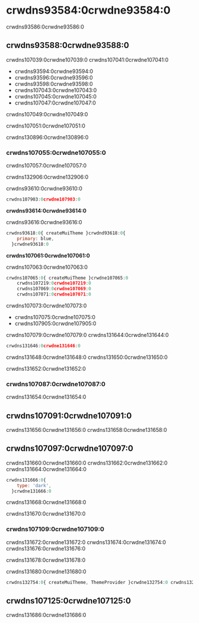 # crwdns93584:0crwdne93584:0

<p class="description">crwdns93586:0crwdne93586:0</p>

## crwdns93588:0crwdne93588:0

crwdns107039:0crwdne107039:0 crwdns107041:0crwdne107041:0

- crwdns93594:0crwdne93594:0
- crwdns93596:0crwdne93596:0
- crwdns93598:0crwdne93598:0
- crwdns107043:0crwdne107043:0
- crwdns107045:0crwdne107045:0
- crwdns107047:0crwdne107047:0

crwdns107049:0crwdne107049:0

crwdns107051:0crwdne107051:0

crwdns130896:0crwdne130896:0

### crwdns107055:0crwdne107055:0

crwdns107057:0crwdne107057:0

crwdns132906:0crwdne132906:0

crwdns93610:0crwdne93610:0

```ts
crwdns107903:0crwdne107903:0
```

**crwdns93614:0crwdne93614:0**

crwdns93616:0crwdne93616:0

```js
crwdns93618:0{ createMuiTheme }crwdnd93618:0{
    primary: blue,
  }crwdne93618:0
```

**crwdns107061:0crwdne107061:0**

crwdns107063:0crwdne107063:0

```js
crwdns107065:0{ createMuiTheme }crwdne107065:0
    crwdns107219:0crwdne107219:0
    crwdns107069:0crwdne107069:0
    crwdns107071:0crwdne107071:0
```

crwdns107073:0crwdne107073:0

- crwdns107075:0crwdne107075:0
- crwdns107905:0crwdne107905:0

crwdns107079:0crwdne107079:0 crwdns131644:0crwdne131644:0

```ts
crwdns131646:0crwdne131646:0
```

crwdns131648:0crwdne131648:0 crwdns131650:0crwdne131650:0

crwdns131652:0crwdne131652:0

### crwdns107087:0crwdne107087:0

crwdns131654:0crwdne131654:0

## crwdns107091:0crwdne107091:0

crwdns131656:0crwdne131656:0 crwdns131658:0crwdne131658:0

## crwdns107097:0crwdne107097:0

crwdns131660:0crwdne131660:0 crwdns131662:0crwdne131662:0 crwdns131664:0crwdne131664:0

```js
crwdns131666:0{
    type: 'dark',
  }crwdne131666:0
```

crwdns131668:0crwdne131668:0

crwdns131670:0crwdne131670:0

### crwdns107109:0crwdne107109:0

crwdns131672:0crwdne131672:0 crwdns131674:0crwdne131674:0 crwdns131676:0crwdne131676:0

crwdns131678:0crwdne131678:0

crwdns131680:0crwdne131680:0

```jsx
crwdns132754:0{ createMuiTheme, ThemeProvider }crwdne132754:0 crwdns132756:0[prefersDarkMode]crwdnd132756:0{theme}crwdne132756:0
```

## crwdns107125:0crwdne107125:0

crwdns131686:0crwdne131686:0